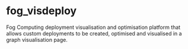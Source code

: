 # fog_visdeploy
Fog Computing deployment visualisation and optimisation platform that allows custom deployments to be created, optimised and visualised in a graph visualisation page.
